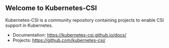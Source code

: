 ## Welcome to Kubernetes-CSI

Kubernetes-CSI is a community repository containing projects to enable CSI support in Kubernetes.

* Documentation: https://kubernetes-csi.github.io/docs/
* Projects: https://github.com/kubernetes-csi/
